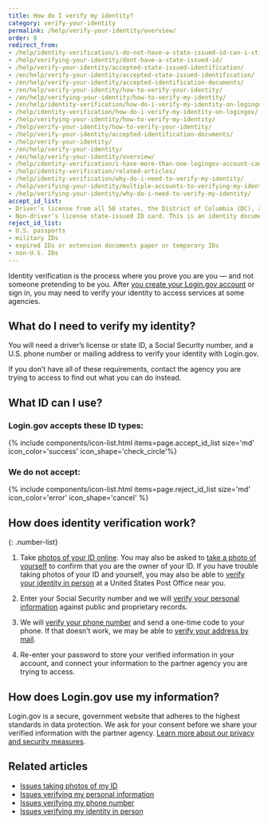 ```yaml
---
title: How do I verify my identity?
category: verify-your-identity
permalink: /help/verify-your-identity/overview/
order: 0
redirect_from:
- /help/identity-verification/i-do-not-have-a-state-issued-id-can-i-still-verify-my-identity/
- /help/verifying-your-identity/dont-have-a-state-issued-id/
- /help/verify-your-identity/accepted-state-issued-identification/
- /en/help/verify-your-identity/accepted-state-issued-identification/
- /en/help/verify-your-identity/accepted-identification-documents/
- /en/help/verify-your-identity/how-to-verify-your-identity/
- /en/help/verifying-your-identity/how-to-verify-my-identity/
- /en/help/identity-verification/how-do-i-verify-my-identity-on-logingov/
- /help/identity-verification/how-do-i-verify-my-identity-on-logingov/
- /help/verifying-your-identity/how-to-verify-my-identity/
- /help/verify-your-identity/how-to-verify-your-identity/
- /help/verify-your-identity/accepted-identification-documents/
- /help/verify-your-identity/
- /en/help/verify-your-identity/
- /en/help/verify-your-identity/overview/
- /help/identity-verification/i-have-more-than-one-logingov-account-can-I-verify-my-identity-for-all-of-them/
- /help/identity-verification/related-articles/
- /help/identity-verification/why-do-i-need-to-verify-my-identity/
- /help/verifying-your-identity/multiple-accounts-to-verifying-my-identity-for/
- /help/verifying-your-identity/why-do-i-need-to-verify-my-identity/
accept_id_list:
- Driver’s license from all 50 states, the District of Columbia (DC), and other U.S. territories (Guam, U.S. Virgin Islands, American Samoa, Mariana Islands, and Puerto Rico).
- Non-driver’s license state-issued ID card. This is an identity document issued by the state, the District of Columbia (DC), or U.S. territory that asserts identity but does not give driving privileges.
reject_id_list:
- U.S. passports
- military IDs
- expired IDs or extension documents paper or temporary IDs
- non-U.S. IDs
---
```


Identity verification is the process where you prove you are you — and not someone pretending to be you. After [you create your Login.gov account](/create-an-account/) or sign in, you may need to verify your identity to access services at some agencies.

## What do I need to verify my identity?

You will need a driver’s license or state ID, a Social Security number, and a U.S. phone number or mailing address to verify your identity with Login.gov.

If you don’t have all of these requirements, contact the agency you are trying to access to find out what you can do instead.

## What ID can I use?

### Login.gov accepts these ID types:


{% include components/icon-list.html items=page.accept_id_list size='md' icon_color='success' icon_shape='check_circle'%}

### We do not accept:


{% include components/icon-list.html items=page.reject_id_list size='md' icon_color='error' icon_shape='cancel' %}

## How does identity verification work?


{: .number-list}

1. Take [photos of your ID online](/help/verify-your-identity/how-to-take-photos-to-verify-your-identity/). You may also be asked to [take a photo of yourself](/help/verify-your-identity/issues-taking-a-photo-of-myself/) to confirm that you are the owner of your ID. If you have trouble taking photos of your ID and yourself, you may also be able to [verify your identity in person](/help/verify-your-identity/verify-your-identity-in-person/) at a United States Post Office near you.

1. Enter your Social Security number and we will [verify your personal information](/help/verify-your-identity/issues-verifying-my-personal-information/) against public and proprietary records.

1. We will [verify your phone number](/help/verify-your-identity/phone-number/) and send a one-time code to your phone. If that doesn’t work, we may be able to [verify your address by mail](/help/verify-your-identity/verify-your-address-by-mail/).

1. Re-enter your password to store your verified information in your account, and connect your information to the partner agency you are trying to access.

## How does Login.gov use my information?

Login.gov is a secure, government website that adheres to the highest standards in data protection. We ask for your consent before we share your verified information with the partner agency. [Learn more about our privacy and security measures](/policy/).

## Related articles

* [Issues taking photos of my ID](/help/verify-your-identity/how-to-take-photos-to-verify-your-identity/)
* [Issues verifying my personal information](/help/verify-your-identity/issues-verifying-my-personal-information/)
* [Issues verifying my phone number](/help/verify-your-identity/phone-number/)
* [Issues verifying my identity in person](/help/verify-your-identity/verify-your-identity-in-person/)
